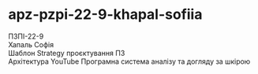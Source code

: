 # apz-pzpi-22-9-khapal-sofiia  
ПЗПІ-22-9  
Хапаль Софія  
Шаблон Strategy проєктування ПЗ  
Архітектура YouTube
Програмна система аналізу та догляду за шкірою  
